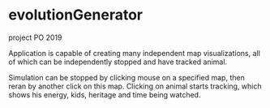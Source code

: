 # evolutionGenerator
project PO 2019

Application is capable of creating many independent map visualizations, all of which can be independently stopped and have tracked animal.

Simulation can be stopped by clicking mouse on a specified map, then reran by another click on this map. Clicking on animal starts tracking, which shows his energy, kids, heritage and time being watched.
